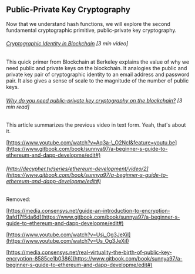 ## Public-Private Key Cryptography

Now that we understand hash functions, we will explore the second fundamental cryptographic primitive, public-private key cryptography.

###### [Cryptographic Identity in Blockchain](https://www.youtube.com/embed/fgSvXFZ1GuU?start=1005&end=1187&version=3) \[3 min video\]

This quick primer from Blockchain at Berkeley explains the value of why we need public and private keys on the blockchain.  It analogies the public and private key pair of cryptographic identity to an email address and password pair.  It also gives a sense of scale to the magnitude of the number of public keys.

###### [Why do you need public-private key cryptography on the blockchain?](https://blog.wetrust.io/why-do-i-need-a-public-and-private-key-on-the-blockchain-c2ea74a69e76) \[3 min read\]

This article summarizes the previous video in text form.  Yeah, that's about it.

[https://www.youtube.com/watch?v=Aq3a-\_O2NcI&feature=youtu.be](https://www.gitbook.com/book/sunnya97/a-beginner-s-guide-to-ethereum-and-dapp-developme/edit#)

###### [http://decypher.tv/series/ethereum-development/video/2](https://www.gitbook.com/book/sunnya97/a-beginner-s-guide-to-ethereum-and-dapp-developme/edit#)



Removed:

[https://media.consensys.net/guide-an-introduction-to-encryption-9afd17f5da6d](https://www.gitbook.com/book/sunnya97/a-beginner-s-guide-to-ethereum-and-dapp-developme/edit#)

[https://www.youtube.com/watch?v=Us\_Og3JeXiI](https://www.youtube.com/watch?v=Us_Og3JeXiI)



[https://media.consensys.net/real-virtuality-the-birth-of-public-key-encryption-8585ce1b0386](https://www.gitbook.com/book/sunnya97/a-beginner-s-guide-to-ethereum-and-dapp-developme/edit#)

